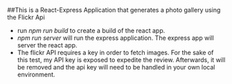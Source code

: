 ##This is a React-Express Application that generates a photo gallery using the Flickr Api

- run *npm run build* to create a build of the react app.
- *npm run server* will run the express application. The express app will server the react app.
- The flickr API requires a key in order to fetch images. For the sake of this test, my API key is exposed to expedite the review. Afterwards, it will be removed and the api key will need to be handled in your own local environment.
